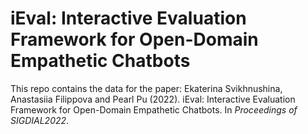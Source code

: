 # iEval: Interactive Evaluation Framework for Open-Domain Empathetic Chatbots

This repo contains the data for the paper:
  Ekaterina Svikhnushina, Anastasiia Filippova and Pearl Pu (2022). iEval: Interactive Evaluation Framework for Open-Domain Empathetic Chatbots. In _Proceedings of SIGDIAL2022_.

